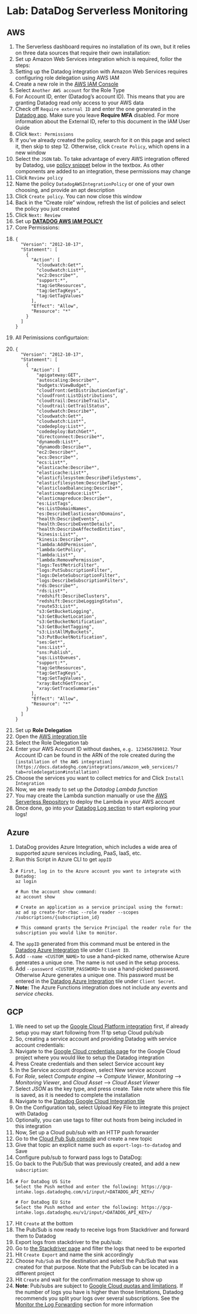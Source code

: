 # Lab: DataDog Serverless Monitoring

## AWS

1. The Serverless dashboard requires no installation of its own, but it relies on three data sources that require their own installation:
2. Set up Amazon Web Services integration which is required, follor the steps:
3. Setting up the Datadog integration with Amazon Web Services requires configuring role delegation using AWS IAM
4. Create a new role in the [AWS IAM Console](https://console.aws.amazon.com/iam/home#/roles)
5. Select `Another AWS account` for the Role Type
6. For Account ID, enter <Your Data Dog Account Id> (Datadog’s account ID). This means that you are granting Datadog read only access to your AWS data
7. Check off `Require external ID` and enter the one generated in the [Datadog app](https://app.datadoghq.com/account/settings#integrations/amazon_web_services). Make sure you leave **Require MFA** disabled. For more information about the External ID, refer to this document in the IAM User Guide
8. Click `Next: Permissions`
9. If you’ve already created the policy, search for it on this page and select it, then skip to step 12. Otherwise, click `Create Policy`, which opens in a new window
10. Select the `JSON` tab. To take advantage of every AWS integration offered by Datadog, use [policy snippet](https://docs.datadoghq.com/integrations/amazon_web_services/?tab=allpermissions#datadog-aws-iam-policy) below in the textbox. As other components are added to an integration, these permissions may change
11. Click `Review policy`
12. Name the policy `DatadogAWSIntegrationPolicy` or one of your own choosing, and provide an apt description
13. Click `Create policy`. You can now close this window
14. Back in the “Create role” window, refresh the list of policies and select the policy you just created
15. Click `Next: Review`
16. Set up **[DATADOG AWS IAM POLICY](https://docs.datadoghq.com/integrations/amazon_web_services/?tab=allpermissions#datadog-aws-iam-policy)**
17. Core Permissions: 
18. ```
    {
      "Version": "2012-10-17",
      "Statement": [
        {
          "Action": [
            "cloudwatch:Get*",
            "cloudwatch:List*",
            "ec2:Describe*",
            "support:*",
            "tag:GetResources",
            "tag:GetTagKeys",
            "tag:GetTagValues"
          ],
          "Effect": "Allow",
          "Resource": "*"
        }
      ]
    }
    ```
19. All Perimissions configurtaion:
20. ```
    {
      "Version": "2012-10-17",
      "Statement": [
        {
          "Action": [
            "apigateway:GET",
            "autoscaling:Describe*",
            "budgets:ViewBudget",
            "cloudfront:GetDistributionConfig",
            "cloudfront:ListDistributions",
            "cloudtrail:DescribeTrails",
            "cloudtrail:GetTrailStatus",
            "cloudwatch:Describe*",
            "cloudwatch:Get*",
            "cloudwatch:List*",
            "codedeploy:List*",
            "codedeploy:BatchGet*",
            "directconnect:Describe*",
            "dynamodb:List*",
            "dynamodb:Describe*",
            "ec2:Describe*",
            "ecs:Describe*",
            "ecs:List*",
            "elasticache:Describe*",
            "elasticache:List*",
            "elasticfilesystem:DescribeFileSystems",
            "elasticfilesystem:DescribeTags",
            "elasticloadbalancing:Describe*",
            "elasticmapreduce:List*",
            "elasticmapreduce:Describe*",
            "es:ListTags",
            "es:ListDomainNames",
            "es:DescribeElasticsearchDomains",
            "health:DescribeEvents",
            "health:DescribeEventDetails",
            "health:DescribeAffectedEntities",
            "kinesis:List*",
            "kinesis:Describe*",
            "lambda:AddPermission",
            "lambda:GetPolicy",
            "lambda:List*",
            "lambda:RemovePermission",
            "logs:TestMetricFilter",
            "logs:PutSubscriptionFilter",
            "logs:DeleteSubscriptionFilter",
            "logs:DescribeSubscriptionFilters",
            "rds:Describe*",
            "rds:List*",
            "redshift:DescribeClusters",
            "redshift:DescribeLoggingStatus",
            "route53:List*",
            "s3:GetBucketLogging",
            "s3:GetBucketLocation",
            "s3:GetBucketNotification",
            "s3:GetBucketTagging",
            "s3:ListAllMyBuckets",
            "s3:PutBucketNotification",
            "ses:Get*",
            "sns:List*",
            "sns:Publish",
            "sqs:ListQueues",
            "support:*",
            "tag:GetResources",
            "tag:GetTagKeys",
            "tag:GetTagValues",
            "xray:BatchGetTraces",
            "xray:GetTraceSummaries"
          ],
          "Effect": "Allow",
          "Resource": "*"
        }
      ]
    }
    ```
21. Set up **Role Delegation**
22. Open the [AWS integration tile](https://app.datadoghq.com/account/settings#integrations/amazon_web_services)
23. Select the Role Delegation tab
24. Enter your AWS Account ID without dashes, `e.g. 123456789012`. Your Account ID can be found in the ARN of the role created during the `[installation of the AWS integration](https://docs.datadoghq.com/integrations/amazon_web_services/?tab=roledelegation#installation)`
25. Choose the services you want to collect metrics for and Click `Install Integration`
26. Now, we are ready to set up the *Datadog Lambda function*
27. You may create the Lambda sunction manually or use the [AWS Serverless Repository](https://serverlessrepo.aws.amazon.com/applications/arn:aws:serverlessrepo:us-east-1:464622532012:applications~Datadog-Log-Forwarder) to deploy the Lambda in your AWS account
28. Once done, go into your [Datadog Log section](https://app.datadoghq.com/logs) to start exploring your logs!

## Azure

1. DataDog provides Azure Integration, which includes a wide area of supported azure services including, PaaS, IaaS, etc.
2. Run this Script in Azure CLI to get `appID`
3.  ```
    # First, log in to the Azure account you want to integrate with Datadog:
    az login

    # Run the account show command:
    az account show

    # Create an application as a service principal using the format:
    az ad sp create-for-rbac --role reader --scopes /subscriptions/{subscription_id}

    # This command grants the Service Principal the reader role for the subscription you would like to monitor.
    ```
4. The `appID` generated from this command must be entered in the [Datadog Azure Integration](https://app.datadoghq.com/account/settings#integrations/azure) tile under `Client ID`.
5. Add `--name <CUSTOM_NAME>` to use a hand-picked name, otherwise Azure generates a unique one. The name is not used in the setup process.
6. Add `--password <CUSTOM_PASSWORD>` to use a hand-picked password. Otherwise Azure generates a unique one. This password must be entered in the [Datadog Azure Integration](https://app.datadoghq.com/account/settings#integrations/azure) tile under `Client Secret`.
7. **Note:** The Azure Functions integration does not include any *events* and *service checks*. 

## GCP

1. We need to set up the [Google Cloud Platform integration](https://docs.datadoghq.com/integrations/google_cloud_platform) first, if already setup you may start following from *11* tp setup Cloud pub/sub
2. So, creating a service account and providing Datadog with service account credentials:
3. Navigate to the [Google Cloud credentials page](https://console.cloud.google.com/apis/credentials) for the Google Cloud project where you would like to setup the Datadog integration
4. Press Create credentials and then select Service account key
5. In the Service account dropdown, select New service account
6. For *Role*, select *Compute engine* —> *Compute Viewer*, *Monitoring* —> *Monitoring Viewer*, and *Cloud Asset* —> *Cloud Asset Viewer*
7. Select *JSON* as the key type, and press create. Take note where this file is saved, as it is needed to complete the installation
8. Navigate to the [Datadog Google Cloud Integration tile](http://app.datadoghq.com/account/settings#integrations/google_cloud_platform)
9. On the Configuration tab, select Upload Key File to integrate this project with Datadog
10. Optionally, you can use tags to filter out hosts from being included in this integration
11. Now, Set up a Cloud pub/sub with an HTTP push forwarder
12. Go to the [Cloud Pub Sub console](https://console.cloud.google.com/cloudpubsub/topicList) and create a new topic
13. Give that topic an explicit name such as `export-logs-to-datadog` and Save
14. Configure pub/sub to forward pass logs to DataDog:
15. Go back to the Pub/Sub that was previously created, and add a new `subscription`:
16. ```
    # For DataDog US Site
    Select the Push method and enter the following: https://gcp-intake.logs.datadoghq.com/v1/input/<DATADOG_API_KEY>/
    
    # For DataDog EU Site
    Select the Push method and enter the following: https://gcp-intake.logs.datadoghq.eu/v1/input/<DATADOG_API_KEY>/
    ```
17. Hit `Create` at the bottom
18. The Pub/Sub is now ready to receive logs from Stackdriver and forward them to Datadog
18. Export logs from stackdriver to the pub/sub:
19. Go to [the Stackdriver page](https://console.cloud.google.com/logs/viewer) and filter the logs that need to be exported
20. Hit `Create Export` and name the sink accordingly
21. Choose `Pub/Sub` as the destination and select the Pub/Sub that was created for that purpose. Note that the Pub/Sub can be located in a different project
22. Hit `Create` and wait for the confirmation message to show up
23. **Note**: Pub/subs are subject to [Google Cloud quotas and limitations](https://cloud.google.com/pubsub/quotas#quotas). If the number of logs you have is higher than those limitations, Datadog recommends you split your logs over several subscriptions. See the [Monitor the Log Forwarding](https://docs.datadoghq.com/integrations/google_cloud_platform/?tab=datadogeusite#monitor-the-log-forwarding) section for more information
